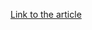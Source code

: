 [Link to the article](https://www.securityweek.com/low-code-high-risk-millions-of-records-exposed-via-misconfigured-microsoft-power-pages/)
